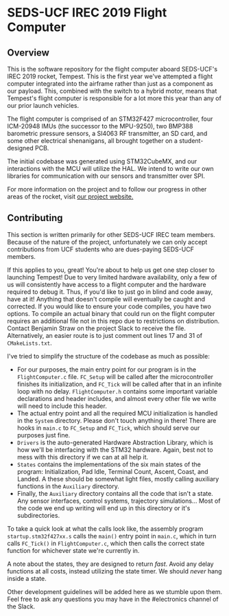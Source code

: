 # SEDS-UCF IREC 2019 Flight Computer

## Overview
This is the software repository for the flight computer aboard SEDS-UCF's IREC 2019 rocket, Tempest. This is the first year we've attempted a flight computer integrated into the airframe rather than just as a component as our payload. This, combined with the switch to a hybrid motor, means that Tempest's flight computer is responsible for a lot more this year than any of our prior launch vehicles.

The flight computer is comprised of an STM32F427 microcontroller, four ICM-20948 IMUs (the successor to the MPU-9250), two BMP388 barometric pressure sensors, a SI4063 RF transmitter, an SD card, and some other electrical shenanigans, all brought together on a student-designed PCB.

The initial codebase was generated using STM32CubeMX, and our interactions with the MCU will utilize the HAL. We intend to write our own libraries for communication with our sensors and transmitter over SPI.

For more information on the project and to follow our progress in other areas of the rocket, visit [our project website.](irec19.sedsucf.org)

## Contributing
This section is written primarily for other SEDS-UCF IREC team members. Because of the nature of the project, unfortunately we can only accept contributions from UCF students who are dues-paying SEDS-UCF members.

If this applies to you, great! You're about to help us get one step closer to launching Tempest! Due to very limited hardware availability, only a few of us will consistently have access to a flight computer and the hardware required to debug it. Thus, if you'd like to just go in blind and code away, have at it! Anything that doesn't compile will eventually be caught and corrected. If you would like to ensure your code compiles, you have two options. To compile an actual binary that could run on the flight computer requires an additional file not in this repo due to restrictions on distribution. Contact Benjamin Straw on the project Slack to receive the file. Alternatively, an easier route is to just comment out lines 17 and 31 of `CMakeLists.txt`.

I've tried to simplify the structure of the codebase as much as possible:
- For our purposes, the main entry point for our program is in the `FlightComputer.c` file. `FC_Setup` will be called after the microcontroller finishes its initialization, and `FC_Tick` will be called after that in an infinite loop with no delay. `FlightComputer.h` contains some important variable declarations and header includes, and almost every other file we write will need to include this header.
- The actual entry point and all the required MCU initialization is handled in the `System` directory. Please don't touch anything in there! There are hooks in `main.c` to `FC_Setup` and `FC_Tick`, which should serve our purposes just fine.
- `Drivers` is the auto-generated Hardware Abstraction Library, which is how we'll be interfacing with the STM32 hardware. Again, best not to mess with this directory if we can at all help it.
- `States` contains the implementations of the six main states of the program: Initialization, Pad Idle, Terminal Count, Ascent, Coast, and Landed. A these should be somewhat light files, mostly calling auxiliary functions in the `Auxiliary` directory.
- Finally, the `Auxiliary` directory contains all the code that isn't a state. Any sensor interfaces, control systems, trajectory simulations... Most of the code we end up writing will end up in this directory or it's subdirectories.

To take a quick look at what the calls look like, the assembly program `startup.stm32f427xx.s` calls the `main()` entry point in `main.c`, which in turn calls `FC_Tick()` in `FlightComputer.c`, which then calls the correct state function for whichever state we're currently in.

A note about the states, they are designed to return _fast_. Avoid any delay functions at all costs, instead utilizing the state timer. We should _never_ hang inside a state.

Other development guidelines will be added here as we stumble upon them. Feel free to ask any questions you may have in the #electronics channel of the Slack.

